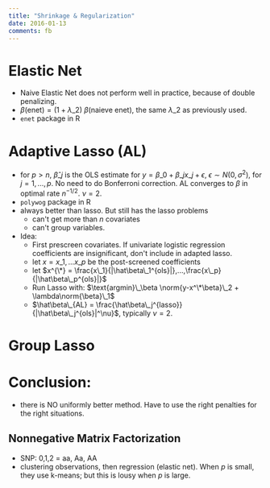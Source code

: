 ```yaml
---
title: "Shrinkage & Regularization"
date: 2016-01-13
comments: fb
---
```


# Elastic Net

- Naive Elastic Net does not perform well in practice, because of double penalizing.
- $\beta(\text{enet}) = (1+\lambda\_2)~\beta(\text{naieve enet})$, the same $\lambda\_2$ as previously used.
- `enet` package in R


# Adaptive Lasso (AL)

- for $p \gt n$, $\hat\beta\_j$ is the OLS estimate for $y = \beta\_0 + \beta\_j x\_j + \epsilon$, $\epsilon \sim N(0,\sigma^2)$, for $j = 1,...,p$. No need to do Bonferroni correction. AL converges to $\beta$ in optimal rate $n^{-1/2}$. $\nu = 2$.
- `polywog` package in R
- always better than lasso. But still has the lasso problems 
  - can't get more than $n$ covariates 
  - can't group variables.
- Idea:
  - First prescreen covariates. If univariate logistic regression coefficients are insignificant, don't include in adapted lasso.
  - let $x = x\_1, ... x\_p$ be the post-screened coefficients
  - let $x^{\*} = \frac{x\_1}{|\hat\beta\_1^{ols}|},...,\frac{x\_p}{|\hat\beta\_p^{ols}|}$
  - Run Lasso with: $\text{argmin}\_\beta \norm{y-x^\*\beta}\_2 + \lambda\norm{\beta}\_1$
  - $\hat\beta\_{AL} = \frac{\hat\beta\_j^{lasso}}{|\hat\beta\_j^{ols}|^\nu}$, typically $\nu = 2$.



# Group Lasso


# Conclusion:

- there is NO uniformly better method. Have to use the right penalties for the right situations.


## Nonnegative Matrix Factorization

- SNP: 0,1,2 = aa, Aa, AA
- clustering observations, then regression (elastic net). When $p$ is small, they use k-means; but this is lousy when $p$ is large.

